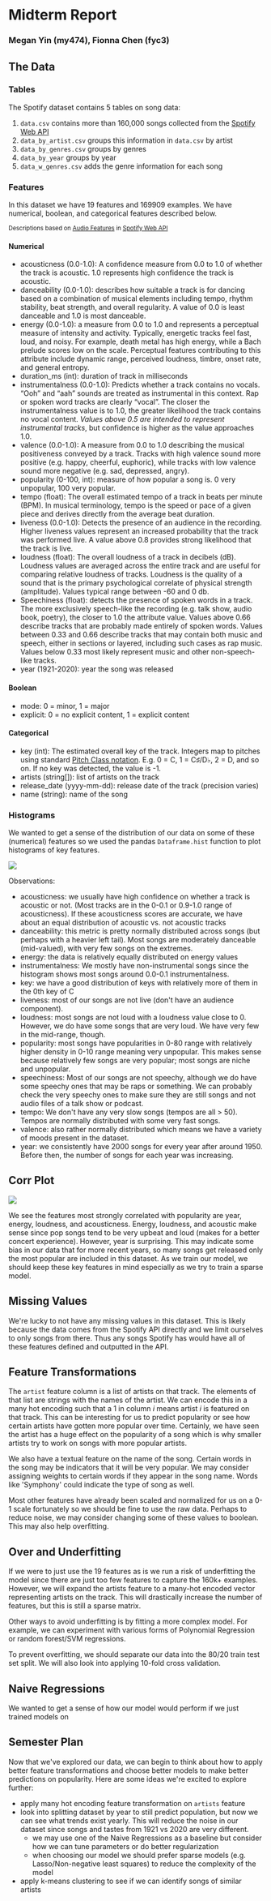 # Midterm Report
### Megan Yin (my474), Fionna Chen (fyc3)

## The Data

### Tables
The Spotify dataset contains 5 tables on song data:
1. `data.csv` contains more than 160,000 songs collected from the [Spotify Web API](https://developer.spotify.com/documentation/web-api/)
2. `data_by_artist.csv` groups this information in `data.csv` by artist
3. `data_by_genres.csv` groups by genres
4. `data_by_year` groups by year
5. `data_w_genres.csv` adds the genre information for each song

### Features

In this dataset we have 19 features and 169909 examples. We have numerical, boolean, and categorical features described below.

<small> Descriptions based on [Audio Features](https://developer.spotify.com/documentation/web-api/reference/tracks/get-audio-features/) in [Spotify Web API](https://developer.spotify.com/documentation/web-api/) </small>

#### Numerical
* acousticness (0.0-1.0): A confidence measure from 0.0 to 1.0 of whether the track is acoustic. 1.0 represents high confidence the track is acoustic. 
* danceability (0.0-1.0): describes how suitable a track is for dancing based on a combination of musical elements including tempo, rhythm stability, beat strength, and overall regularity. A value of 0.0 is least danceable and 1.0 is most danceable.
* energy (0.0-1.0): a measure from 0.0 to 1.0 and represents a perceptual measure of intensity and activity. Typically, energetic tracks feel fast, loud, and noisy. For example, death metal has high energy, while a Bach prelude scores low on the scale. Perceptual features contributing to this attribute include dynamic range, perceived loudness, timbre, onset rate, and general entropy. 
* duration_ms (int): duration of track in milliseconds
* instrumentalness (0.0-1.0): Predicts whether a track contains no vocals. “Ooh” and “aah” sounds are treated as instrumental in this context. Rap or spoken word tracks are clearly “vocal”. The closer the instrumentalness value is to 1.0, the greater likelihood the track contains no vocal content. _Values above 0.5 are intended to represent instrumental tracks_, but confidence is higher as the value approaches 1.0.
* valence (0.0-1.0): A measure from 0.0 to 1.0 describing the musical positiveness conveyed by a track. Tracks with high valence sound more positive (e.g. happy, cheerful, euphoric), while tracks with low valence sound more negative (e.g. sad, depressed, angry). 
* popularity (0-100, int): measure of how popular a song is. 0 very unpopular, 100 very popular.
* tempo (float): The overall estimated tempo of a track in beats per minute (BPM). In musical terminology, tempo is the speed or pace of a given piece and derives directly from the average beat duration.
* liveness (0.0-1.0): Detects the presence of an audience in the recording. Higher liveness values represent an increased probability that the track was performed live. A value above 0.8 provides strong likelihood that the track is live.
* loudness (float): The overall loudness of a track in decibels (dB). Loudness values are averaged across the entire track and are useful for comparing relative loudness of tracks. Loudness is the quality of a sound that is the primary psychological correlate of physical strength (amplitude). Values typical range between -60 and 0 db.
* Speechiness (float): detects the presence of spoken words in a track. The more exclusively speech-like the recording (e.g. talk show, audio book, poetry), the closer to 1.0 the attribute value. Values above 0.66 describe tracks that are probably made entirely of spoken words. Values between 0.33 and 0.66 describe tracks that may contain both music and speech, either in sections or layered, including such cases as rap music. Values below 0.33 most likely represent music and other non-speech-like tracks.
* year (1921-2020): year the song was released

#### Boolean
* mode: 0 = minor, 1 = major
* explicit: 0 = no explicit content, 1 = explicit content

#### Categorical
* key (int): The estimated overall key of the track. Integers map to pitches using standard [Pitch Class notation](https://en.wikipedia.org/wiki/Pitch_class). E.g. 0 = C, 1 = C♯/D♭, 2 = D, and so on. If no key was detected, the value is -1.
* artists (string[]): list of artists on the track
* release_date (yyyy-mm-dd): release date of the track (precision varies)
* name (string): name of the song

### Histograms
We wanted to get a sense of the distribution of our data on some of these (numerical) features so we used the pandas `Dataframe.hist` function to plot histograms of key features.

<img src="./imgs/data-histograms.png" />

Observations:
* acousticness: we usually have high confidence on whether a track is acoustic or not. (Most tracks are in the 0-0.1 or 0.9-1.0 range of acousticness). If these acousticness scores are accurate, we have about an equal distribution of acoustic vs. not acoustic tracks
* danceability: this metric is pretty normally distributed across songs (but perhaps with a heavier left tail). Most songs are moderately danceable (mid-valued), with very few songs on the extremes.
* energy: the data is relatively equally distributed on energy values
* instrumentalness: We mostly have non-instrumental songs since the histogram shows most songs around 0.0-0.1 instrumentalness.
* key: we have a good distribution of keys with relatively more of them in the 0th key of C
* liveness: most of our songs are not live (don't have an audience component).
* loudness: most songs are not loud with a loudness value close to 0. However, we do have some songs that are very loud. We have very few in the mid-range, though.
* popularity: most songs have popularities in 0-80 range with relatively higher density in 0-10 range meaning very unpopular. This makes sense because relatively few songs are very popular; most songs are niche and unpopular.
* speechiness: Most of our songs are not speechy, although we do have some speechy ones that may be raps or something. We can probably check the very speechy ones to make sure they are still songs and not audio files of a talk show or podcast.
* tempo: We don't have any very slow songs (tempos are all > 50). Tempos are normally distributed with some very fast songs.
* valence: also rather normally distributed which means we have a variety of moods present in the dataset.
* year: we consistently have 2000 songs for every year after around 1950. Before then, the number of songs for each year was increasing. 

## Corr Plot

<img src="./imgs/data-corrplot.png" />

We see the features most strongly correlated with popularity are year, energy, loudness, and acousticness. Energy, loudness, and acoustic make sense since pop songs tend to be very upbeat and loud (makes for a better concert experience). However, year is surprising. This may indicate some bias in our data that for more recent years, so many songs get released only the most popular are included in this dataset. As we train our model, we should keep these key features in mind especially as we try to train a sparse model.

## Missing Values
We're lucky to not have any missing values in this dataset. This is likely because the data comes from the Spotify API directly and we limit ourselves to only songs from there. Thus any songs Spotify has would have all of these features defined and outputted in the API.

## Feature Transformations
The `artist` feature column is a list of artists on that track. The elements of that list are strings with the names of the artist. We can encode this in a many hot encoding such that a $1$ in column $i$ means artist $i$ is featured on that track. This can be interesting for us to predict popularity or see how certain artists have gotten more popular over time. Certainly, we have seen the artist has a huge effect on the popularity of a song which is why smaller artists try to work on songs with more popular artists.

We also have a textual feature on the name of the song. Certain words in the song may be indicators that it will be very popular. We may consider assigning weights to certain words if they appear in the song name. Words like 'Symphony' could indicate the type of song as well. 

Most other features have already been scaled and normalized for us on a 0-1 scale fortunately so we should be fine to use the raw data. Perhaps to reduce noise, we may consider changing some of these values to boolean. This may also help overfitting. 

## Over and Underfitting
If we were to just use the 19 features as is we run a risk of underfitting the model since there are just too few features to capture the 160k+ examples. However, we will expand the artists feature to a many-hot encoded vector representing artists on the track. This will drastically increase the number of features, but this is still a sparse matrix. 

Other ways to avoid underfitting is by fitting a more complex model. For example, we can experiment with various forms of Polynomial Regression or random forest/SVM regressions.

To prevent overfitting, we should separate our data into the 80/20 train test set split. We will also look into applying 10-fold cross validation. 

## Naive Regressions
We wanted to get a sense of how our model would perform if we just trained models on

## Semester Plan

Now that we've explored our data, we can begin to think about how to apply better feature transformations and choose better models to make better predictions on popularity. Here are some ideas we're excited to explore further:

* apply many hot encoding feature transformation on `artists` feature
* look into splitting dataset by year to still predict population, but now we can see what trends exist yearly. This will reduce the noise in our dataset since songs and tastes from 1921 vs 2020 are very different. 
  * we may use one of the Naive Regressions as a baseline but consider how we can tune parameters or do better regularization 
  * when choosing our model we should prefer sparse models (e.g. Lasso/Non-negative least squares) to reduce the complexity of the model
* apply k-means clustering to see if we can identify songs of similar artists


